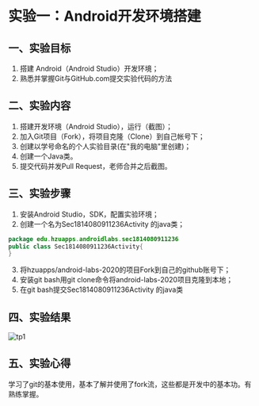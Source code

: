 # 实验一：Android开发环境搭建

## 一、实验目标

1. 搭建 Android（Android Studio）开发环境；
2. 熟悉并掌握Git与GitHub.com提交实验代码的方法

## 二、实验内容

1. 搭建开发环境（Android Studio），运行（截图）；
2. 加入Git项目（Fork），将项目克隆（Clone）到自己帐号下；
3. 创建以学号命名的个人实验目录(在"我的电脑"里创建)；
4. 创建一个Java类。
5. 提交代码并发Pull Request，老师合并之后截图。

## 三、实验步骤

1. 安装Android Studio，SDK，配置实验环境；
2. 创建一个名为Sec1814080911236Activity 的java类；

```java
package edu.hzuapps.androidlabs.sec1814080911236
public class Sec1814080911236Activity{
}
```

3. 将hzuapps/android-labs-2020的项目Fork到自己的github账号下；
4. 安装git bash用git clone命令将android-labs-2020项目克隆到本地；
5. 在git bash提交Sec1814080911236Activity 的java类

## 四、实验结果


![tp1](https://github.com/zhanglinfeng1234/android-labs-2020/blob/master/students/sec1814080911236/y.png)

## 五、实验心得

学习了git的基本使用，基本了解并使用了fork流，这些都是开发中的基本功。有熟练掌握。